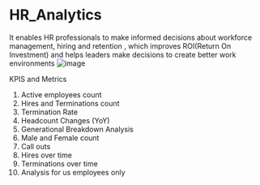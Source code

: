 # HR_Analytics
It enables HR professionals to make informed decisions about workforce management, hiring and retention , which improves ROI(Return On Investment) and helps leaders make decisions to create better work environments ![image](https://github.com/GurubaranGovindaraj/HR_Analytics/assets/139849495/d6bcc31b-a132-415a-adf9-afd136e5ddca)

KPIS and Metrics
1. Active employees count
2. Hires and Terminations count
3. Termination Rate
4. Headcount Changes (YoY)
5. Generational Breakdown Analysis
6. Male and Female count
7. Call outs
8. Hires over time
9. Terminations over time
10. Analysis for us employees only
